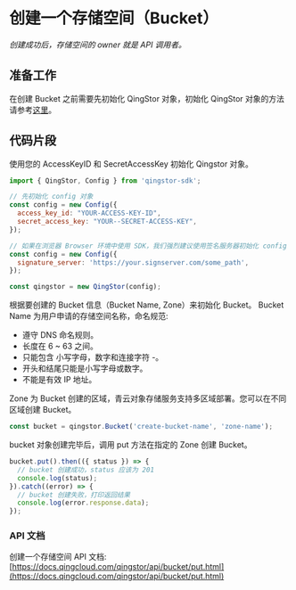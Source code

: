 # 创建一个存储空间（Bucket）

*创建成功后，存储空间的 owner 就是 API 调用者。*

## 准备工作

在创建 Bucket 之前需要先初始化 QingStor 对象，初始化 QingStor 对象的方法请参考[这里](./initialize_config_and_qingstor.md)。

## 代码片段

使用您的 AccessKeyID 和 SecretAccessKey 初始化 Qingstor 对象。

```javascript
import { QingStor, Config } from 'qingstor-sdk';

// 先初始化 config 对象
const config = new Config({
  access_key_id: "YOUR-ACCESS-KEY-ID",
  secret_access_key: "YOUR--SECRET-ACCESS-KEY",
});

// 如果在浏览器 Browser 环境中使用 SDK，我们强烈建议使用签名服务器初始化 config 对象，避免将 AccessKeyID 和 SecretAccessKey 暴露在客户端。目前 node 环境不支持使用签名服务器。
const config = new Config({
  signature_server: 'https://your.signserver.com/some_path',
});

const qingstor = new QingStor(config);
```

根据要创建的 Bucket 信息（Bucket Name, Zone）来初始化 Bucket。
Bucket Name 为用户申请的存储空间名称，命名规范:
- 遵守 DNS 命名规则。
- 长度在 6 ~ 63 之间。
- 只能包含 小写字母，数字和连接字符 -。
- 开头和结尾只能是小写字母或数字。
- 不能是有效 IP 地址。

Zone 为 Bucket 创建的区域，青云对象存储服务支持多区域部署。您可以在不同区域创建 Bucket。

```javascript
const bucket = qingstor.Bucket('create-bucket-name', 'zone-name');
```

bucket 对象创建完毕后，调用 put 方法在指定的 Zone 创建 Bucket。

```javascript
bucket.put().then(({ status }) => {
  // bucket 创建成功，status 应该为 201
  console.log(status);
}).catch((error) => {
  // bucket 创建失败，打印返回结果
  console.log(error.response.data);
});
```

### API 文档
创建一个存储空间 API 文档: [https://docs.qingcloud.com/qingstor/api/bucket/put.html](https://docs.qingcloud.com/qingstor/api/bucket/put.html)
